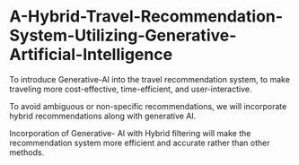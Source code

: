 # A-Hybrid-Travel-Recommendation-System-Utilizing-Generative-Artificial-Intelligence

To introduce Generative-AI into the travel recommendation system, to make
traveling more cost-effective, time-efficient, and user-interactive.

To avoid ambiguous or non-specific recommendations, we will incorporate hybrid
recommendations along with generative AI.

Incorporation of Generative- AI with Hybrid filtering will make the recommendation system
more efficient and accurate rather than other methods.
